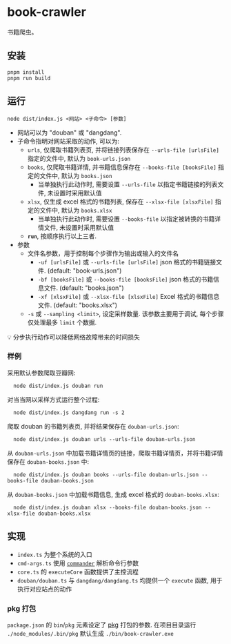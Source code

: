 # book-crawler

书籍爬虫。

## 安装

```
pnpm install
pnpm run build
```

## 运行

```
node dist/index.js <网站> <子命令> [参数]
```

* 网站可以为 "douban" 或 "dangdang".
* 子命令指明对网站采取的动作, 可以为:
  * `urls`, 仅爬取书籍列表页, 并将链接列表保存在 `--urls-file [urlsFile]` 指定的文件中, 默认为 `book-urls.json`
  * `books`, 仅爬取书籍详情, 并书籍信息保存在 `--books-file [booksFile]` 指定的文件中, 默认为 `books.json`
    * 当单独执行此动作时, 需要设置 `--urls-file` 以指定书籍链接的列表文件, 未设置时采用默认值
  * `xlsx`, 仅生成 excel 格式的书籍列表, 保存在 `--xlsx-file [xlsxFile]` 指定的文件中, 默认为 `books.xlsx`
    * 当单独执行此动作时, 需要设置 `--books-file` 以指定被转换的书籍详情文件, 未设置时采用默认值
  * **`run`**, 按顺序执行以上三者.
* 参数
  * 文件名参数，用于控制每个步骤作为输出或输入的文件名
    * `-uf [urlsFile]` 或 `--urls-file [urlsFile]`  json 格式的书籍链接文件. (default: "book-urls.json")
    * `-bf [booksFile]` 或 `--books-file [booksFile]`  json 格式的书籍信息文件. (default: "books.json")     
    * `-xf [xlsxFile]` 或 `--xlsx-file [xlsxFile]`    Excel 格式的书籍信息文件. (default: "books.xlsx")
  * `-s` 或 `--sampling <limit>`, 设定采样数量. 该参数主要用于调试, 每个步骤仅处理最多 `limit` 个数据.  
    
:bulb: 分步执行动作可以降低网络故障带来的时间损失

### 样例

采用默认参数爬取豆瓣网:
```
  node dist/index.js douban run
```

对当当网以采样方式运行整个过程:
```
  node dist/index.js dangdang run -s 2
```

爬取 douban 的书籍列表页, 并将结果保存在 `douban-urls.json`:
```
  node dist/index.js douban urls --urls-file douban-urls.json
```

从 `douban-urls.json` 中加载书籍详情页的链接，爬取书籍详情页，并将书籍详情保存在 `douban-books.json` 中:
```
  node dist/index.js douban books --urls-file douban-urls.json --books-file douban-books.json
```

从 `douban-books.json` 中加载书籍信息, 生成 excel 格式的 `douban-books.xlsx`:
```
  node dist/index.js douban xlsx --books-file douban-books.json --xlsx-file douban-books.xlsx
```

## 实现

* `index.ts` 为整个系统的入口
* `cmd-args.ts` 使用 [`commander`](https://github.com/tj/commander.js) 解析命令行参数
* `core.ts` 的 `executeCore` 函数提供了主控流程
* `douban/douban.ts` 与 `dangdang/dangdang.ts` 均提供一个 `execute` 函数, 用于执行对应站点的动作

### pkg 打包

`package.json` 的 `bin`/`pkg` 元素设定了 [pkg](https://github.com/vercel/pkg) 打包的参数.
在项目目录运行 `./node_modules/.bin/pkg` 默认生成 `./bin/book-crawler.exe`
